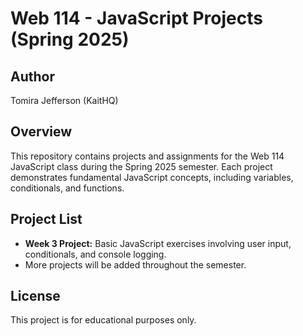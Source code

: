 # Web 114 - JavaScript Projects (Spring 2025)

## Author
Tomira Jefferson (KaitHQ)

## Overview
This repository contains projects and assignments for the Web 114 JavaScript class during the Spring 2025 semester. Each project demonstrates fundamental JavaScript concepts, including variables, conditionals, and functions.

## Project List
- **Week 3 Project:** Basic JavaScript exercises involving user input, conditionals, and console logging.
- More projects will be added throughout the semester.

## License
This project is for educational purposes only.
